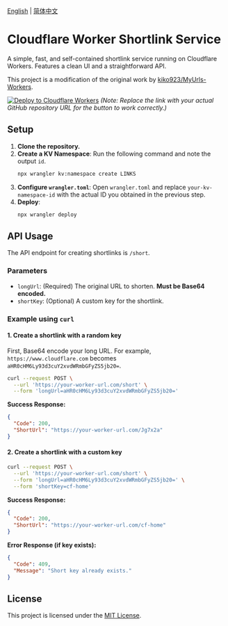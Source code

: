 [English](README.md) | [简体中文](README.zh-CN.md)

# Cloudflare Worker Shortlink Service

A simple, fast, and self-contained shortlink service running on Cloudflare Workers. Features a clean UI and a straightforward API.

This project is a modification of the original work by [kiko923/MyUrls-Workers](https://github.com/kiko923/MyUrls-Workers).

[![Deploy to Cloudflare Workers](https://deploy.workers.cloudflare.com/button)](https://deploy.workers.cloudflare.com/deploy?repo=https://github.com/your-username/your-repo-name) 
*(Note: Replace the link with your actual GitHub repository URL for the button to work correctly.)*

## Setup

1.  **Clone the repository.**
2.  **Create a KV Namespace**: Run the following command and note the output `id`.
    ```bash
    npx wrangler kv:namespace create LINKS
    ```
3.  **Configure `wrangler.toml`**: Open `wrangler.toml` and replace `your-kv-namespace-id` with the actual ID you obtained in the previous step.
4.  **Deploy**:
    ```bash
    npx wrangler deploy
    ```

## API Usage

The API endpoint for creating shortlinks is `/short`.

### Parameters

-   `longUrl`: (Required) The original URL to shorten. **Must be Base64 encoded.**
-   `shortKey`: (Optional) A custom key for the shortlink.

### Example using `curl`

#### 1. Create a shortlink with a random key

First, Base64 encode your long URL. For example, `https://www.cloudflare.com` becomes `aHR0cHM6Ly93d3cuY2xvdWRmbGFyZS5jb20=`.

```bash
curl --request POST \
  --url 'https://your-worker-url.com/short' \
  --form 'longUrl=aHR0cHM6Ly93d3cuY2xvdWRmbGFyZS5jb20='
```

**Success Response:**
```json
{
  "Code": 200,
  "ShortUrl": "https://your-worker-url.com/Jg7x2a"
}
```

#### 2. Create a shortlink with a custom key

```bash
curl --request POST \
  --url 'https://your-worker-url.com/short' \
  --form 'longUrl=aHR0cHM6Ly93d3cuY2xvdWRmbGFyZS5jb20=' \
  --form 'shortKey=cf-home'
```

**Success Response:**
```json
{
  "Code": 200,
  "ShortUrl": "https://your-worker-url.com/cf-home"
}
```

**Error Response (if key exists):**
```json
{
  "Code": 409,
  "Message": "Short key already exists."
}
```

## License

This project is licensed under the [MIT License](LICENSE).

